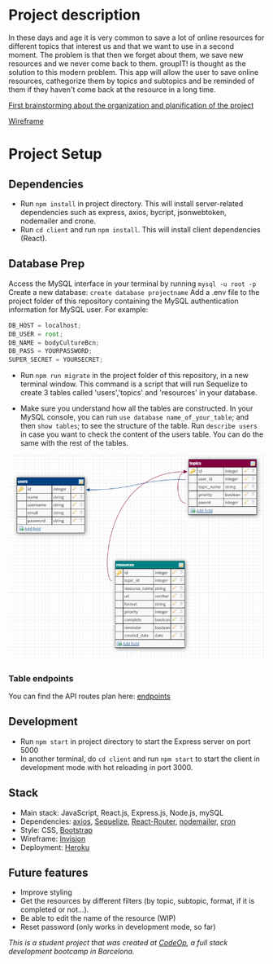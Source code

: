 # Project description
In these days and age it is very common to save a lot of online resources for different topics that interest us and that we want to use in a second moment.
The problem is that then we forget about them, we save new resources and we never come back to them.
groupIT! is thought as the solution to this modern problem. This app will allow the user to save online resources, cathegorize them by topics and subtopics and be reminded of them if they haven't come back at the resource in a long time.

[First brainstorming about the organization and planification of the project](client/public/Plannification_GroupIt.png)

[Wireframe]((client/public/Wireframe_GroupIt.png))

# Project Setup

## Dependencies
- Run `npm install` in project directory. This will install server-related dependencies such as express, axios, bycript, jsonwebtoken, nodemailer and crone.
- Run `cd client` and run `npm install`. This will install client dependencies (React).


## Database Prep
Access the MySQL interface in your terminal by running `mysql -u root -p`
Create a new database: `create database projectname`
Add a .env file to the project folder of this repository containing the MySQL authentication information for MySQL user. For example:

```javascript
DB_HOST = localhost;
DB_USER = root;
DB_NAME = bodyCultureBcn;
DB_PASS = YOURPASSWORD;
SUPER_SECRET = YOURSECRET;
```
- Run `npm run migrate` in the project folder of this repository, in a new terminal window. This command is a script that will run Sequelize to create 3 tables called 'users','topics' and 'resources' in your database.

- Make sure you understand how all the tables are constructed. In your MySQL console, you can run `use database name_of_your_table`; and then `show tables`; to see the structure of the table. Run `describe users` in case you want to check the content of the users table. You can do the same with the rest of the tables.

![Db Schema](client/public/Db_Schema_GroupIt.png)

### Table endpoints
You can find the API routes plan here: 
[endpoints](https://docs.google.com/spreadsheets/d/1RpaiDPJPZXJc77Qzjmz_yS_Hdr2mjb0nf4W578ph8tk/edit#gid=0)

## Development
- Run `npm start` in project directory to start the Express server on port 5000
- In another terminal, do `cd client` and run `npm start` to start the client in development mode with hot reloading in port 3000.

## Stack
- Main stack: JavaScript, React.js, Express.js, Node.js, mySQL
- Dependencies: [axios](https://github.com/axios/axios), [Sequelize](https://sequelize.org/master/index.html), [React-Router](https://reactrouter.com/web/guides/quick-start), [nodemailer](https://nodemailer.com/about/), [cron](https://github.com/axios/axios)
- Style: CSS, [Bootstrap](https://getbootstrap.com/)
- Wireframe: [Invision](https://www.invisionapp.com/)
- Deployment: [Heroku](www.heroku.com)

## Future features
- Improve styling
- Get the resources by different filters (by topic, subtopic, format, if it is completed or not...).
- Be able to edit the name of the resource (WIP)
- Reset password (only works in development mode, so far)

_This is a student project that was created at [CodeOp](http://codeop.tech), a full stack development bootcamp in Barcelona._

